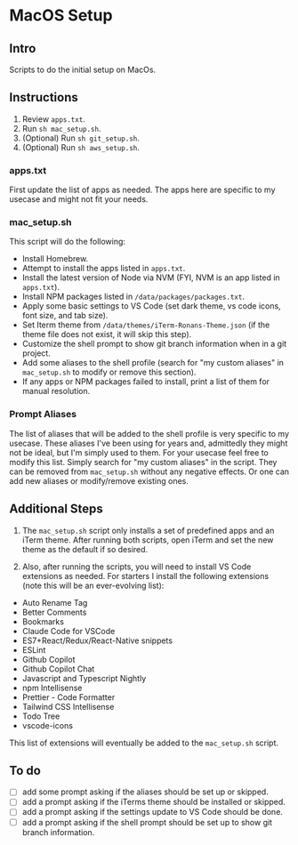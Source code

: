 # MacOS Setup

## Intro

Scripts to do the initial setup on MacOs.

## Instructions

1. Review `apps.txt`.
2. Run `sh mac_setup.sh`.
3. (Optional) Run `sh git_setup.sh`.
4. (Optional) Run `sh aws_setup.sh`.

### apps.txt

First update the list of apps as needed. The apps here are specific to my usecase and might not fit your needs.

### mac_setup.sh

This script will do the following:

- Install Homebrew.
- Attempt to install the apps listed in `apps.txt`.
- Install the latest version of Node via NVM (FYI, NVM is an app listed in `apps.txt`).
- Install NPM packages listed in `/data/packages/packages.txt`.
- Apply some basic settings to VS Code (set dark theme, vs code icons, font size, and tab size).
- Set Iterm theme from `/data/themes/iTerm-Ronans-Theme.json` (if the theme file does not exist, it will skip this step).
- Customize the shell prompt to show git branch information when in a git project.
- Add some aliases to the shell profile (search for "my custom aliases" in `mac_setup.sh` to modify or remove this section).
- If any apps or NPM packages failed to install, print a list of them for manual resolution.

### Prompt Aliases

The list of aliases that will be added to the shell profile is very specific to my usecase. These aliases I've been using for years and, admittedly they might not be ideal, but I'm simply used to them. For your usecase feel free to modify this list. Simply search for "my custom aliases" in the script. They can be removed from `mac_setup.sh` without any negative effects. Or one can add new aliases or modify/remove existing ones.

## Additional Steps

1. The `mac_setup.sh` script only installs a set of predefined apps and an iTerm theme. After running both scripts, open iTerm and set the new theme as the default if so desired.

2. Also, after running the scripts, you will need to install VS Code extensions as needed. For starters I install the following extensions (note this will be an ever-evolving list):

- Auto Rename Tag
- Better Comments
- Bookmarks
- Claude Code for VSCode
- ES7+React/Redux/React-Native snippets
- ESLint
- Github Copilot
- Github Copilot Chat
- Javascript and Typescript Nightly
- npm Intellisense
- Prettier - Code Formatter
- Tailwind CSS Intellisense
- Todo Tree
- vscode-icons

This list of extensions will eventually be added to the `mac_setup.sh` script.

## To do

- [ ] add some prompt asking if the aliases should be set up or skipped.
- [ ] add a prompt asking if the iTerms theme should be installed or skipped.
- [ ] add a prompt asking if the settings update to VS Code should be done.
- [ ] add a prompt asking if the shell prompt should be set up to show git branch information.

